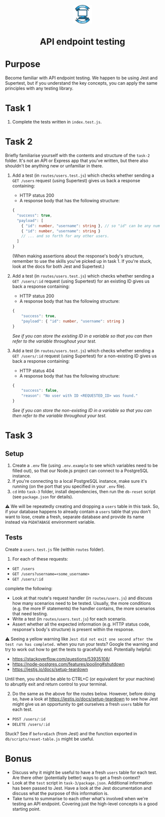 <div align="center">
    <img alt="School of Code" src="./images/soc-logo.png" width="60" />
</div>
<h1 align="center">
  API endpoint testing
</h1>

# Purpose

Become familiar with API endpoint testing. We happen to be using Jest and Supertest, but if you understand the key concepts, you can apply the same principles with any testing library.

# Task 1

1. Complete the tests written in `index.test.js`.

# Task 2

Briefly familiarise yourself with the contents and structure of the `task-2` folder. It's not an API or Express app that you've written, but there also shouldn't be anything new or unfamiliar in there.

1. Add a test (in `routes/users.test.js`) which checks whether sending a `GET /users` request (using Supertest) gives us back a response containing:

   - HTTP status 200
   - A response body that has the following structure:

   ```ts
   {
     "success": true,
     "payload": [
       { "id": number, "username": string }, // so "id" can be any number, "username" can be any string
       { "id": number, "username": string }
       // ... and so forth for any other users.
     ]
   }
   ```

   (When making assertions about the response's body's structure, remember to use the skills you've picked up in task 1. If you're stuck, look at the docs for both Jest and Supertest.)

2. Add a test (in `routes/users.test.js`) which checks whether sending a `GET /users/:id` request (using Supertest) for an existing ID gives us back a response containing:

   - HTTP status 200
   - A response body that has the following structure:

   ```ts
   {
       "success": true,
       "payload": { "id": number, "username": string }
   }
   ```

   _See if you can store the existing ID in a variable so that you can then refer to the variable throughout your test._

3. Add a test (in `routes/users.test.js`) which checks whether sending a `GET /users/:id` request (using Supertest) for a non-existing ID gives us back a response containing:

   - HTTP status 404
   - A response body that has the following structure:

   ```ts
   {
       "success": false,
       "reason": "No user with ID <REQUESTED_ID> was found."
   }
   ```

   _See if you can store the non-existing ID in a variable so that you can then refer to the variable throughout your test._

# Task 3

## Setup

1. Create a `.env` file (using `.env.example` to see which variables need to be filled out), so that our Node.js project can connect to a PostgreSQL instance.
2. If you're connecting to a local PostgreSQL instance, make sure it's running (on the port that you specified in your `.env` file).
3. `cd` into `task-3` folder, install dependencies, then run the `db-reset` script (see `package.json` for details).

**⚠️** We will be repeatedly creating and dropping a `users` table in this task. So, if your database happens to already contain a `users` table that you don't want to lose, create a fresh, separate database and provide its name instead via `PGDATABASE` environment variable.

## Tests

Create a `users.test.js` file (within `routes` folder).

1. For each of these requests:

- `GET /users`
- `GET /users?username=<some_username>`
- `GET /users/:id`

complete the following:

- Look at that route's request handler (in `routes/users.js`) and discuss how many scenarios need to be tested. Usually, the more conditions (e.g. the more IF statements) the handler contains, the more scenarios that need testing.
- Write a test (in `routes/users.test.js`) for each scenario.
- Assert whether all the expected information (e.g. HTTP status code, response's body's structure) is present within the response.

⚠️ Seeing a yellow warning like `Jest did not exit one second after the test run has completed.` when you run your tests? Google the warning and try to work out how to get the tests to gracefully end. Potentially helpful:

- https://stackoverflow.com/questions/53935108/
- https://node-postgres.com/features/pooling#shutdown
- https://jestjs.io/docs/setup-teardown

Until then, you should be able to CTRL+C (or equivalent for your machine) to abruptly exit and return control to your terminal.

2. Do the same as the above for the routes below. However, before doing so, have a look at https://jestjs.io/docs/setup-teardown to see how Jest might give us an opportunity to get ourselves a fresh `users` table for each test.

- `POST /users/:id`
- `DELETE /users/:id`

Stuck? See if `beforeEach` (from Jest) and the function exported in `db/scripts/reset-table.js` might be useful.

# Bonus

- Discuss why it might be useful to have a fresh `users` table for each test. Are there other (potentially better) ways to get a fresh context?
- Look at the `test` script in `task-3/package.json`. Additional information has been passed to Jest. Have a look at the Jest documentation and discuss what the purpose of this information is.
- Take turns to summarise to each other what's involved when we're testing an API endpoint. Covering just the high-level concepts is a good starting point.
